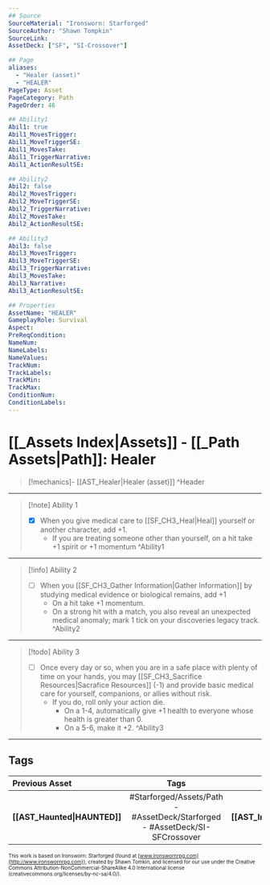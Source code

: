 ```yaml
---
## Source
SourceMaterial: "Ironsworn: Starforged"
SourceAuthor: "Shawn Tompkin"
SourceLink: 
AssetDeck: ["SF", "SI-Crossover"]

## Page
aliases:
  - "Healer (asset)"
  - "HEALER"
PageType: Asset
PageCategory: Path
PageOrder: 46

## Ability1
Abil1: true
Abil1_MovesTrigger:
Abil1_MoveTriggerSE:
Abil1_MovesTake:
Abil1_TriggerNarrative:
Abil1_ActionResultSE:

## Ability2
Abil2: false
Abil2_MovesTrigger:
Abil2_MoveTriggerSE:
Abil2_TriggerNarrative:
Abil2_MovesTake:
Abil2_ActionResultSE:

## Ability3
Abil3: false
Abil3_MovesTrigger:
Abil3_MoveTriggerSE:
Abil3_TriggerNarrative:
Abil3_MovesTake:
Abil3_Narrative:
Abil3_ActionResultSE:

## Properties
AssetName: "HEALER"
GameplayRole: Survival
Aspect:
PreReqCondition: 
NameNum:
NameLabels:
NameValues:
TrackNum:
TrackLabels:
TrackMin:
TrackMax:
ConditionNum:
ConditionLabels:
---
```

# [[_Assets Index|Assets]] - [[_Path Assets|Path]]: Healer
> [!mechanics]- [[AST_Healer|Healer (asset)]] ^Header
___
> [!note] Ability 1
> - [x] When you give medical care to [[SF_CH3_Heal|Heal]] yourself or another character, add +1.
> 	- If you are treating someone other than yourself, on a hit take +1 spirit or +1 momentum ^Ability1
___
> [!info] Ability 2
> - [ ] When you [[SF_CH3_Gather Information|Gather Information]] by studying medical evidence or biological remains, add +1
> 	- On a hit take +1 momentum. 
> 	- On a strong hit with a match, you also reveal an unexpected medical anomaly; mark 1 tick on your discoveries legacy track. ^Ability2
___
> [!todo] Ability 3
> - [ ] Once every day or so, when you are in a safe place with plenty of time on your hands, you may [[SF_CH3_Sacrifice Resources|Sacrafice Resources]]  (-1) and provide basic medical care for yourself, companions, or allies without risk. 
> 	- If you do, roll only your action die. 
> 		- On a 1-4, automatically give +1 health to everyone whose health is greater than 0. 
> 		- On a 5-6, make it +2. ^Ability3
___

## Tags
| Previous Asset | Tags | Next Asset |
| :--- | :---: | ---: |
| **[[AST_Haunted\|HAUNTED]]** | #Starforged/Assets/Path - #AssetDeck/Starforged - #AssetDeck/SI-SFCrossover | **[[AST_Infiltrator\|INFILTRATOR]]** |

<font size=-2>This work is based on Ironsworn: Starforged (found at [www.ironswornrpg.com](http://www.ironswornrpg.com)), created by Shawn Tomkin, and licensed for our use under the Creative Commons Attribution-NonCommercial-ShareAlike 4.0 International license  (creativecommons.org/licenses/by-nc-sa/4.0/).</font>